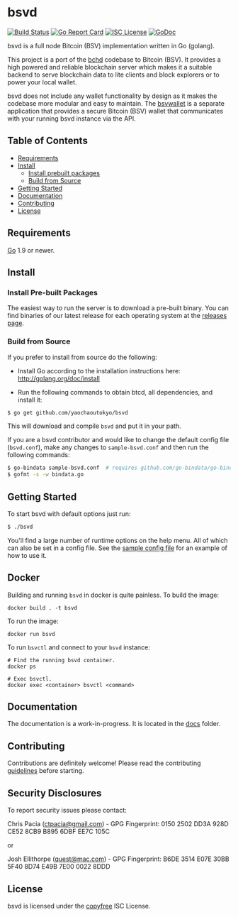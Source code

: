 bsvd
====
[![Build Status](https://travis-ci.org/yaochaoutokyo/bsvd.png?branch=master)](https://travis-ci.org/yaochaoutokyo/bsvd)
[![Go Report Card](https://goreportcard.com/badge/github.com/yaochaoutokyo/bsvd)](https://goreportcard.com/report/github.com/yaochaoutokyo/bsvd)
[![ISC License](http://img.shields.io/badge/license-ISC-blue.svg)](http://copyfree.org)
[![GoDoc](https://img.shields.io/badge/godoc-reference-blue.svg)](http://godoc.org/github.com/yaochaoutokyo/bsvd)

bsvd is a full node Bitcoin (BSV) implementation written in Go (golang).

This project is a port of the [bchd](https://github.com/gcash/bchd) codebase to Bitcoin (BSV). It provides a high powered
and reliable blockchain server which makes it a suitable backend to serve blockchain data to lite clients and block explorers
or to power your local wallet.

bsvd does not include any wallet functionality by design as it makes the codebase more modular and easy to maintain. 
The [bsvwallet](https://github.com/yaochaoutokyo/bsvwallet) is a separate application that provides a secure Bitcoin (BSV) wallet 
that communicates with your running bsvd instance via the API.

## Table of Contents

- [Requirements](#requirements)
- [Install](#install)
  - [Install prebuilt packages](#install-pre-built-packages)
  - [Build from Source](#build-from-source)
- [Getting Started](#getting-started)
- [Documentation](#documentation)
- [Contributing](#contributing)
- [License](#license)

## Requirements

[Go](http://golang.org) 1.9 or newer.

## Install

### Install Pre-built Packages

The easiest way to run the server is to download a pre-built binary. You can find binaries of our latest release for each operating system at the [releases page](https://github.com/yaochaoutokyo/bsvd/releases).

### Build from Source

If you prefer to install from source do the following:

- Install Go according to the installation instructions here:
  http://golang.org/doc/install

- Run the following commands to obtain btcd, all dependencies, and install it:

```bash
$ go get github.com/yaochaoutokyo/bsvd
```

This will download and compile `bsvd` and put it in your path.

If you are a bsvd contributor and would like to change the default config file (`bsvd.conf`), make any changes to `sample-bsvd.conf` and then run the following commands:

```bash
$ go-bindata sample-bsvd.conf  # requires github.com/go-bindata/go-bindata/
$ gofmt -s -w bindata.go
```

## Getting Started

To start bsvd with default options just run:

```bash
$ ./bsvd
```

You'll find a large number of runtime options on the help menu. All of which can also be set in a config file.
See the [sample config file](https://github.com/yaochaoutokyo/bsvd/blob/master/sample-bsvd.conf) for an example of how to use it.

## Docker

Building and running `bsvd` in docker is quite painless. To build the image:

```
docker build . -t bsvd
```

To run the image:

```
docker run bsvd
```

To run `bsvctl` and connect to your `bsvd` instance:

```
# Find the running bsvd container.
docker ps

# Exec bsvctl.
docker exec <container> bsvctl <command>
```

## Documentation

The documentation is a work-in-progress.  It is located in the [docs](https://github.com/yaochaoutokyo/bsvd/tree/master/docs) folder.

## Contributing

Contributions are definitely welcome! Please read the contributing [guidelines](https://github.com/yaochaoutokyo/bsvd/blob/master/docs/code_contribution_guidelines.md) before starting.

## Security Disclosures

To report security issues please contact:

Chris Pacia (ctpacia@gmail.com) - GPG Fingerprint: 0150 2502 DD3A 928D CE52 8CB9 B895 6DBF EE7C 105C

or

Josh Ellithorpe (quest@mac.com) - GPG Fingerprint: B6DE 3514 E07E 30BB 5F40  8D74 E49B 7E00 0022 8DDD 

## License

bsvd is licensed under the [copyfree](http://copyfree.org) ISC License.
